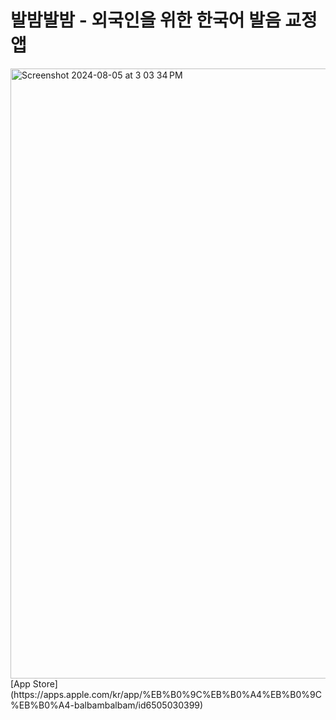 # 발밤발밤 - 외국인을 위한 한국어 발음 교정 앱 
<img width="976" alt="Screenshot 2024-08-05 at 3 03 34 PM" src="https://github.com/user-attachments/assets/5c359652-0249-4cb3-ac2a-eac6ba9f55ce">
[App Store](https://apps.apple.com/kr/app/%EB%B0%9C%EB%B0%A4%EB%B0%9C%EB%B0%A4-balbambalbam/id6505030399)

